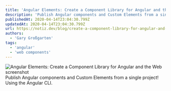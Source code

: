 ```yaml
---
title: 'Angular Elements: Create a Component Library for Angular and the Web'
description: 'Publish Angular components and Custom Elements from a single project! Using the Angular CLI.'
publishedAt: 2020-04-14T23:04:30.799Z
updatedAt: 2020-04-14T23:04:30.799Z
url: https://notiz.dev/blog/create-a-component-library-for-angular-and-the-web
authors:
  - 'Gary Großgarten'
tags: 
  - 'angular'
  - 'web components'
---
```

![Angular Elements: Create a Component Library for Angular and the Web screenshot](assets/img/links/angular-elements-create-a-component-library-for-angular-and-the-web.png)
Publish Angular components and Custom Elements from a single project! Using the Angular CLI.
